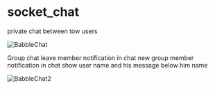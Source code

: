 # socket_chat
private chat between tow users

![BabbleChat](https://user-images.githubusercontent.com/67460520/157642664-9935daa5-8d6c-4375-b9f3-60ea6890bc3c.png)

Group chat
leave member notification in chat
new group member notification in chat
show user name and his message below him name

![BabbleChat2](https://user-images.githubusercontent.com/67460520/157643218-5db1cc63-3f8d-4972-9e13-3843d272ba25.png)

